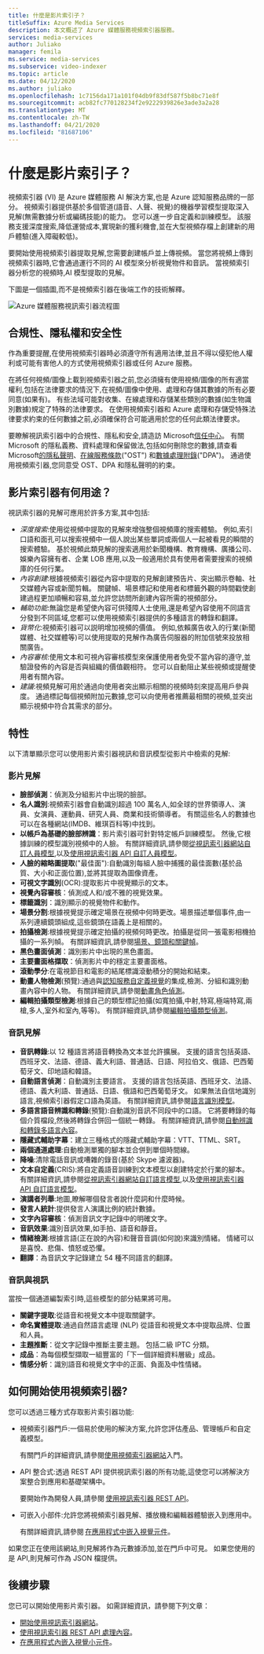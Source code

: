 ```yaml
---
title: 什麼是影片索引子？
titleSuffix: Azure Media Services
description: 本文概述了 Azure 媒體服務視頻索引器服務。
services: media-services
author: Juliako
manager: femila
ms.service: media-services
ms.subservice: video-indexer
ms.topic: article
ms.date: 04/12/2020
ms.author: juliako
ms.openlocfilehash: 1c7156da171a101f04db9f83df587f5b8bc71e8f
ms.sourcegitcommit: acb82fc770128234f2e9222939826e3ade3a2a28
ms.translationtype: MT
ms.contentlocale: zh-TW
ms.lasthandoff: 04/21/2020
ms.locfileid: "81687106"
---
```

# <a name="what-is-video-indexer"></a>什麼是影片索引子？

視頻索引器 (VI) 是 Azure 媒體服務 AI 解決方案,也是 Azure 認知服務品牌的一部分。 視頻索引器提供基於多個管道(語音、人聲、視覺)的機器學習模型提取深入見解(無需數據分析或編碼技能)的能力。 您可以進一步自定義和訓練模型。 該服務支援深度搜索,降低運營成本,實現新的獲利機會,並在大型視頻存檔上創建新的用戶體驗(進入障礙較低)。

要開始使用視頻索引器提取見解,您需要創建帳戶並上傳視頻。 當您將視頻上傳到視頻索引器時,它會通過運行不同的 AI 模型來分析視覺物件和音訊。 當視頻索引器分析您的視頻時,AI 模型提取的見解。

下圖是一個插圖,而不是視頻索引器在後端工作的技術解釋。

![Azure 媒體服務視訊索引器流程圖](./media/video-indexer-overview/model-chart.png)


## <a name="compliance-privacy-and-security"></a>合規性、隱私權和安全性

作為重要提醒,在使用視頻索引器時必須遵守所有適用法律,並且不得以侵犯他人權利或可能有害他人的方式使用視頻索引器或任何 Azure 服務。

在將任何視頻/圖像上載到視頻索引器之前,您必須擁有使用視頻/圖像的所有適當權利,包括在法律要求的情況下,在視頻/圖像中使用、處理和存儲其數據的所有必要同意(如果有)。 有些法域可能對收集、在線處理和存儲某些類別的數據(如生物識別數據)規定了特殊的法律要求。 在使用視頻索引器和 Azure 處理和存儲受特殊法律要求約束的任何數據之前,必須確保符合可能適用於您的任何此類法律要求。

要瞭解視訊索引器中的合規性、隱私和安全,請造訪 Microsoft[信任中心](https://www.microsoft.com/TrustCenter/CloudServices/Azure/default.aspx)。 有關 Microsoft 的隱私義務、資料處理和保留做法,包括如何刪除您的數據,請查看 Microsoft[的隱私聲明](https://privacy.microsoft.com/PrivacyStatement)、[在線服務條款](https://www.microsoft.com/licensing/product-licensing/products?rtc=1)("OST") 和[數據處理附錄](https://www.microsoftvolumelicensing.com/DocumentSearch.aspx?Mode=3&DocumentTypeId=67)("DPA")。 通過使用視頻索引器,您同意受 OST、DPA 和隱私聲明的約束。

## <a name="what-can-i-do-with-video-indexer"></a>影片索引器有何用途？

視訊索引器的見解可應用於許多方案,其中包括:

* *深度搜索*:使用從視頻中提取的見解來增強整個視頻庫的搜索體驗。 例如,索引口語和面孔可以搜索視頻中一個人說出某些單詞或兩個人一起被看見的瞬間的搜索體驗。 基於視頻此類見解的搜索適用於新聞機構、教育機構、廣播公司、娛樂內容擁有者、企業 LOB 應用,以及一般適用於具有使用者需要搜索的視頻庫的任何行業。
* *內容創建*:根據視頻索引器從內容中提取的見解創建預告片、突出顯示卷軸、社交媒體內容或新聞剪輯。 關鍵幀、場景標記和使用者和標籤外觀的時間戳使創建過程更加順暢和容易,並允許您訪問所創建內容所需的視頻部分。
* *輔助功能*:無論您是希望使內容可供殘障人士使用,還是希望內容使用不同語言分發到不同區域,您都可以使用視頻索引器提供的多種語言的轉錄和翻譯。
* *貨幣化*:視頻索引器可以説明增加視頻的價值。 例如,依賴廣告收入的行業(新聞媒體、社交媒體等)可以使用提取的見解作為廣告伺服器的附加信號來投放相關廣告。
* *內容審核*:使用文本和可視內容審核模型來保護使用者免受不當內容的遵守,並驗證發佈的內容是否與組織的價值觀相符。 您可以自動阻止某些視頻或提醒使用者有關內容。
* *建議*:視頻見解可用於通過向使用者突出顯示相關的視頻時刻來提高用戶參與度。 通過標記每個視頻附加元數據,您可以向使用者推薦最相關的視頻,並突出顯示視頻中符合其需求的部分。

## <a name="features"></a>特性

以下清單顯示您可以使用影片索引器視訊和音訊模型從影片中檢索的見解:

### <a name="video-insights"></a>影片見解

* **臉部偵測**：偵測及分組影片中出現的臉部。
* **名人識別**:視頻索引器會自動識別超過 100 萬名人,如全球的世界領導人、演員、女演員、運動員、研究人員、商業和技術領導者。 有關這些名人的數據也可以在各種網站(IMDB、維琪百科等)中找到。
* **以帳戶為基礎的臉部辨識**：影片索引器可針對特定帳戶訓練模型。 然後,它根據訓練的模型識別視頻中的人臉。 有關詳細資訊,請參閱[從視訊索引器網站自訂人員模型](customize-person-model-with-website.md),以及[使用視訊索引器 API 自訂人員模型](customize-person-model-with-api.md)。
* **人臉的縮略圖提取**("最佳面"):自動識別每組人臉中捕獲的最佳面數(基於品質、大小和正面位置),並將其提取為圖像資產。
* **可視文字識別**(OCR):提取影片中視覺顯示的文本。
* **視覺內容審核**：偵測成人和/或不雅的視覺效果。
* **標籤識別**：識別顯示的視覺物件和動作。
* **場景分割**:根據視覺提示確定場景在視頻中何時更改。場景描述單個事件,由一系列連續鏡頭組成,這些鏡頭在語義上是相關的。
* **拍攝檢測**:根據視覺提示確定拍攝的視頻何時更改。拍攝是從同一張電影相機拍攝的一系列幀。 有關詳細資訊,請參閱[場景、鏡頭和關鍵幀](scenes-shots-keyframes.md)。
* **黑色畫面偵測**：識別影片中出現的黑色畫面。
* **主要畫面格擷取**：偵測影片中的穩定主要畫面格。
* **滾動學分**:在電視節目和電影的結尾標識滾動積分的開始和結束。
* **動畫人物檢測**(預覽):通過與[認知服務自定義視覺](https://azure.microsoft.com/services/cognitive-services/custom-vision-service/)的集成,檢測、分組和識別動畫內容中的人物。 有關詳細資訊,請參閱[動畫角色偵測](animated-characters-recognition.md)。
* **編輯拍攝類型檢測**:根據自己的類型標記拍攝(如寬拍攝,中射,特寫,極端特寫,兩槍,多人,室外和室內,等等)。 有關詳細資訊,請參閱[編輯拍攝類型偵測](scenes-shots-keyframes.md#editorial-shot-type-detection)。

### <a name="audio-insights"></a>音訊見解

* **音訊轉錄**:以 12 種語言將語音轉換為文本並允許擴展。 支援的語言包括英語、西班牙文、法語、德語、義大利語、普通話、日語、阿拉伯文、俄語、巴西葡萄牙文、印地語和韓語。
* **自動語言偵測**：自動識別主要語言。 支援的語言包括英語、西班牙文、法語、德語、義大利語、普通話、日語、俄語和巴西葡萄牙文。 如果無法自信地識別語言,視頻索引器假定口語為英語。 有關詳細資訊,請參閱[語言識別模型](language-identification-model.md)。
* **多語言語音辨識和轉錄**(預覽):自動識別音訊不同段中的口語。 它將要轉錄的每個介質檔段,然後將轉錄合併回一個統一轉錄。 有關詳細資訊,請參閱[自動辨識和轉錄多語言內容](multi-language-identification-transcription.md)。
* **隱藏式輔助字幕**：建立三種格式的隱藏式輔助字幕：VTT、TTML、SRT。
* **兩個通道處理**:自動檢測單獨的腳本並合併到單個時間線。
* **降噪**:清除電話音訊或嘈雜的錄音(基於 Skype 濾波器)。
* **文本自定義**(CRIS):將自定義語音訓練到文本模型以創建特定於行業的腳本。 有關詳細資訊,請參閱[從視訊索引器網站自訂語言模型](customize-language-model-with-website.md),以及[使用視訊索引器 API 自訂語言模型](customize-language-model-with-api.md)。
* **演講者列舉**:地圖,瞭解哪個發言者說什麼詞和什麼時候。
* **發言人統計**:提供發言人演講比例的統計數據。
* **文字內容審核**：偵測音訊文字記錄中的明確文字。
* **音訊效果**:識別音訊效果,如手拍、語音和靜音。
* **情緒檢測**:根據言語(正在說的內容)和聲音音調(如何說)來識別情緒。 情緒可以是喜悅、悲傷、憤怒或恐懼。
* **翻譯**：為音訊文字記錄建立 54 種不同語言的翻譯。

### <a name="audio-and-video-insights-multi-channels"></a>音訊與視訊

當按一個通道編製索引時,這些模型的部分結果將可用。

* **關鍵字提取**:從語音和視覺文本中提取關鍵字。
* **命名實體提取**:通過自然語言處理 (NLP) 從語音和視覺文本中提取品牌、位置和人員。
* **主題推斷**：從文字記錄中推斷主要主題。 包括二級 IPTC 分類。
* **成品**：為每個模型擷取一組豐富的「下一個詳細資料層級」成品。
* **情感分析**：識別語音和視覺文字中的正面、負面及中性情緒。

## <a name="how-can-i-get-started-with-video-indexer"></a>如何開始使用視頻索引器?

您可以透過三種方式存取影片索引器功能:

* 視頻索引器門戶:一個易於使用的解決方案,允許您評估產品、管理帳戶和自定義模型。

    有關門戶的詳細資訊,請參閱[使用視頻索引器網站](video-indexer-get-started.md)入門。  

* API 整合式:透過 REST API 提供視訊索引器的所有功能,這使您可以將解決方案整合到應用和基礎架構中。

    要開始作為開發人員,請參閱 [使用視訊索引器 REST API](video-indexer-use-apis.md)。

* 可嵌入小部件:允許您將視頻索引器見解、播放機和編輯器體驗嵌入到應用中。

    有關詳細資訊,請參閱 [在應用程式中嵌入視覺元件](video-indexer-embed-widgets.md)。

如果您正在使用該網站,則見解將作為元數據添加,並在門戶中可見。 如果您使用的是 API,則見解可作為 JSON 檔提供。

## <a name="next-steps"></a>後續步驟

您已可以開始使用影片索引器。 如需詳細資訊，請參閱下列文章：

- [開始使用視訊索引器網站](video-indexer-get-started.md)。
- [使用視訊索引器 REST API 處理內容](video-indexer-use-apis.md)。
- [在應用程式內嵌入視覺小元件](video-indexer-embed-widgets.md)。
